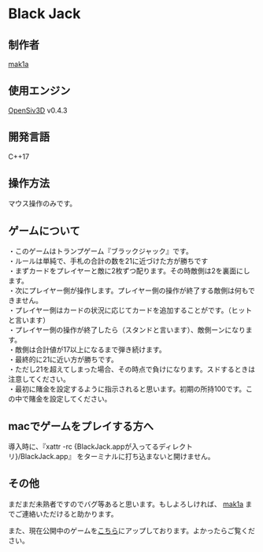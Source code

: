 # Black Jack

## 制作者

[mak1a](https://twitter.com/mak1a_ctrl/)

## 使用エンジン

[OpenSiv3D](https://siv3d.github.io/ja-jp/) v0.4.3

## 開発言語

C++17

## 操作方法

マウス操作のみです。

## ゲームについて

・このゲームはトランプゲーム『ブラックジャック』です。<br>
・ルールは単純で、手札の合計の数を21に近づけた方が勝ちです<br>
・まずカードをプレイヤーと敵に2枚ずつ配ります。その時敵側は2を裏面にします。<br>
・次にプレイヤー側が操作します。プレイヤー側の操作が終了する敵側は何もできません。<br>
・プレイヤー側はカードの状況に応じてカードを追加することがです。（ヒットと言います）<br>
・プレイヤー側の操作が終了したら（スタンドと言います）、敵側ーンになります。<br>
・敵側は合計値が17以上になるまで弾き続けます。<br>
・最終的に21に近い方が勝ちです。<br>
・ただし21を超えてしまった場合、その時点で負けになります。スドするときは注意してください。<br>
・最初に賭金を設定するように指示されると思います。初期の所持100です。この中で賭金を設定してください。<br>

## macでゲームをプレイする方へ

導入時に、『xattr -rc {BlackJack.appが入ってるディレクトリ}/BlackJack.app』 をターミナルに打ち込まないと開けません。

## その他

まだまだ未熟者ですのでバグ等あると思います。もしよろしければ、 [mak1a](https://twitter.com/mak1a_ctrl/) までご連絡いただけると助かります。

また、現在公開中のゲームを[こちら](http://cotton.suzuya.org/~cotton/makia)にアップしております。よかったらご覧ください。
